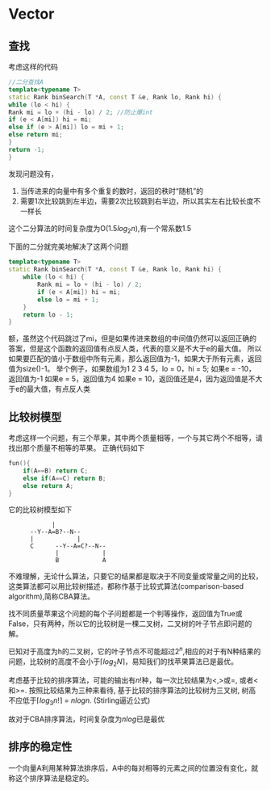 # Vector

## 查找

考虑这样的代码

```c++
//二分查找A
template<typename T>
static Rank binSearch(T *A, const T &e, Rank lo, Rank hi) {
while (lo < hi) {
Rank mi = lo + (hi - lo) / 2; //防止爆int
if (e < A[mi]) hi = mi;
else if (e > A[mi]) lo = mi + 1;
else return mi;
}
return -1;
} 
```

发现问题没有，

1. 当传进来的向量中有多个重复的数时，返回的秩时“随机”的
2. 需要1次比较跳到左半边，需要2次比较跳到右半边，所以其实左右比较长度不一样长

这个二分算法的时间复杂度为O($1.5log_2n$),有一个常系数1.5

下面的二分就完美地解决了这两个问题

```c++
template<typename T>
static Rank binSearch(T *A, const T &e, Rank lo, Rank hi) {
    while (lo < hi) {
        Rank mi = lo + (hi - lo) / 2;
        if (e < A[mi]) hi = mi;
        else lo = mi + 1;
    }
    return lo - 1;
}
```

额，虽然这个代码跳过了mi，但是如果传进来数组的中间值仍然可以返回正确的答案，但是这个函数的返回值有点反人类，代表的意义是不大于e的最大值。
所以如果要匹配的值小于数组中所有元素，那么返回值为-1，如果大于所有元素，返回值为size()-1。
举个例子，如果数组为1 2 3 4 5，lo = 0，hi = 5;
如果e = -10，返回值为-1
如果e = 5，返回值为4
如果e = 10，返回值还是4，因为返回值是不大于e的最大值，有点反人类

## 比较树模型

考虑这样一个问题，有三个苹果，其中两个质量相等，一个与其它两个不相等，请找出那个质量不相等的苹果。
正确代码如下

```c++
fun(){
    if(A==B) return C;
    else if(A==C) return B;
    else return A; 
}
```

它的比较树模型如下

```text
            |
      --Y--A=B?--N--
      |            |
      C      --Y--A=C?--N--
             |            |
             B            A
```

不难理解，无论什么算法，只要它的结果都是取决于不同变量或常量之间的比较，这类算法都可以用比较树描述，都称作基于比较式算法(comparison-based algorithm),简称CBA算法。

找不同质量苹果这个问题的每个子问题都是一个判等操作，返回值为True或False，只有两种，所以它的比较树是一棵二叉树，二叉树的叶子节点即问题的解。

已知对于高度为h的二叉树，它的叶子节点不可能超过$2^n$,相应的对于有N种结果的问题，比较树的高度不会小于$\lceil log_{2}{N} \rceil$，易知我们的找苹果算法已是最优。

考虑基于比较的排序算法，可能的输出有$n!$种，每一次比较结果为<,>或=, 或者<和>=.
按照比较结果为三种来看待, 基于比较的排序算法的比较树为三叉树, 树高不应低于$\lceil log_{3}{n!} \rceil$ = $nlogn$. (Stirling逼近公式)

故对于CBA排序算法，时间复杂度为$nlog$已是最优

## 排序的稳定性

一个向量A利用某种算法排序后，A中的每对相等的元素之间的位置没有变化，就称这个排序算法是稳定的。